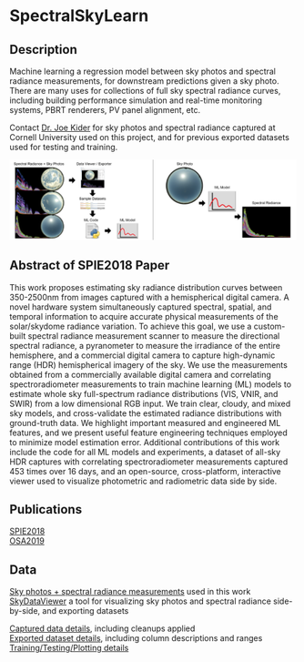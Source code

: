 # SpectralSkyLearn

## Description

Machine learning a regression model between sky photos and spectral radiance measurements, for downstream predictions given a sky photo. There are many uses for collections of full sky spectral radiance curves, including building performance simulation and real-time monitoring systems, PBRT renderers, PV panel alignment, etc.  
  
Contact [Dr. Joe Kider](https://www.josephkider.com) for sky photos and spectral radiance captured at Cornell University used on this project, and for previous exported datasets used for testing and training.  

<img src="notes/pics/story.png"/>

## Abstract of SPIE2018 Paper

This work proposes estimating sky radiance distribution curves between 350-2500nm from images captured with a hemispherical digital camera. A novel hardware system simultaneously captured spectral, spatial, and temporal information to acquire accurate physical measurements of the solar/skydome radiance variation. To achieve this goal, we use a custom-built spectral radiance measurement scanner to measure the directional spectral radiance, a pyranometer to measure the irradiance of the entire hemisphere, and a commercial digital camera to capture high-dynamic range (HDR) hemispherical imagery of the sky. We use the measurements obtained from a commercially available digital camera and correlating spectroradiometer measurements to train machine learning (ML) models to estimate whole sky full-spectrum radiance distributions (VIS, VNIR, and SWIR) from a low dimensional RGB input. We train clear, cloudy, and mixed sky models, and cross-validate the estimated radiance distributions with ground-truth data. We highlight important measured and engineered ML features, and we present useful feature engineering techniques employed to minimize model estimation error. Additional contributions of this work include the code for all ML models and experiments, a dataset of all-sky HDR captures with correlating spectroradiometer measurements captured 453 times over 16 days, and an open-source, cross-platform, interactive viewer used to visualize photometric and radiometric data side by side.

## Publications

[SPIE2018](https://dx.doi.org/10.1117/12.2321295)  
[OSA2019](http://www.romainbrasier.fr/saijo-was-here)  

## Data

[Sky photos + spectral radiance measurements](https://spectralskylight.github.io/RadianceEstimationData) used in this work  
[SkyDataViewer](https://github.com/DesignLabUCF/SpectralSkyViewer) a tool for visualizing sky photos and spectral radiance side-by-side, and exporting datasets  

[Captured data details](ml/data/readme-capture.txt), including cleanups applied  
[Exported dataset details](ml/data/readme-dataset.txt), including column descriptions and ranges  
[Training/Testing/Plotting details](ml/data/readme-training.txt)  
